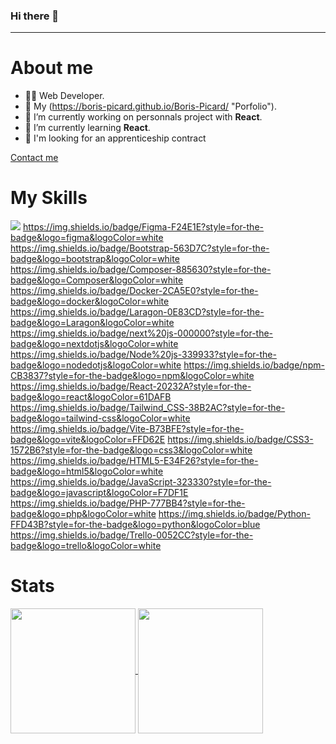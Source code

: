 ### Hi there 👋
---

# **About me**


- 👨‍💻 Web Developer.
- 🚀 My (https://boris-picard.github.io/Boris-Picard/ "Porfolio").
- 🔭 I’m currently working on personnals project with **React**.
- 🌱 I’m currently learning **React**.
- 🤝 I'm looking for an apprenticeship contract

[Contact me](mailto:picard.boris@gmail.com?subject=[GitHub]%20Source%20Han%20Sans)

# **My Skills**

<img src="https://img.shields.io/badge/MySQL-005C84?style=for-the-badge&logo=mysql&logoColor=white"/> https://img.shields.io/badge/Figma-F24E1E?style=for-the-badge&logo=figma&logoColor=white https://img.shields.io/badge/Bootstrap-563D7C?style=for-the-badge&logo=bootstrap&logoColor=white https://img.shields.io/badge/Composer-885630?style=for-the-badge&logo=Composer&logoColor=white https://img.shields.io/badge/Docker-2CA5E0?style=for-the-badge&logo=docker&logoColor=white https://img.shields.io/badge/Laragon-0E83CD?style=for-the-badge&logo=Laragon&logoColor=white https://img.shields.io/badge/next%20js-000000?style=for-the-badge&logo=nextdotjs&logoColor=white https://img.shields.io/badge/Node%20js-339933?style=for-the-badge&logo=nodedotjs&logoColor=white https://img.shields.io/badge/npm-CB3837?style=for-the-badge&logo=npm&logoColor=white
https://img.shields.io/badge/React-20232A?style=for-the-badge&logo=react&logoColor=61DAFB https://img.shields.io/badge/Tailwind_CSS-38B2AC?style=for-the-badge&logo=tailwind-css&logoColor=white https://img.shields.io/badge/Vite-B73BFE?style=for-the-badge&logo=vite&logoColor=FFD62E https://img.shields.io/badge/CSS3-1572B6?style=for-the-badge&logo=css3&logoColor=white https://img.shields.io/badge/HTML5-E34F26?style=for-the-badge&logo=html5&logoColor=white https://img.shields.io/badge/JavaScript-323330?style=for-the-badge&logo=javascript&logoColor=F7DF1E https://img.shields.io/badge/PHP-777BB4?style=for-the-badge&logo=php&logoColor=white https://img.shields.io/badge/Python-FFD43B?style=for-the-badge&logo=python&logoColor=blue https://img.shields.io/badge/Trello-0052CC?style=for-the-badge&logo=trello&logoColor=white 

# **Stats**

<a href="https://github.com/Boris-Picard">
  <img height=200 align="center" src="https://streak-stats.demolab.com?user=boris-picard&theme=highcontrast&hide_border=true&card_width=450"/>
</a>

<a href="https://github.com/Boris-Picard">
  <img height=200 align="center" src="https://github-readme-stats.vercel.app/api/top-langs/?username=boris-picard&layout=compact&theme=highcontrast&hide_border=true&card_width=300"/>
</a>

